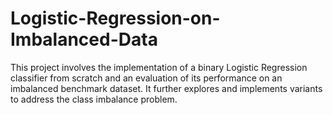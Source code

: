 # Logistic-Regression-on-Imbalanced-Data
This project involves the implementation of a binary Logistic Regression classifier from scratch and an evaluation of its performance on an imbalanced benchmark dataset. It further explores and implements variants to address the class imbalance problem.
